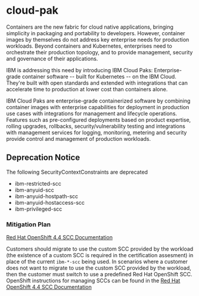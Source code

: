 # cloud-pak
Containers are the new fabric for cloud native applications, bringing simplicity in packaging and portability to developers. However, container images by themselves do not address key enterprise needs for production workloads.  Beyond containers and Kubernetes, enterprises need to orchestrate their production topology, and to provide management, security and governance of their applications.

IBM is addressing this need by introducing IBM Cloud Paks: Enterprise-grade container software -- built for Kubernetes -- on the IBM Cloud.  They're built with open standards and extended with integrations that can accelerate time to production at lower cost than containers alone.

IBM Cloud Paks are enterprise-grade containerized software by combining container images with enterprise capabilities for deployment in production use cases with integrations for management and lifecycle operations.  Features such as pre-configured deployments based on product expertise, rolling upgrades, rollbacks, security/vulnerability testing and integrations with management services for logging, monitoring, metering and security provide control and management of production workloads.

## Deprecation Notice

The following SecurityContextConstraints are deprecated

- ibm-restricted-scc
- ibm-anyuid-scc
- ibm-anyuid-hostpath-scc
- ibm-anyuid-hostaccess-scc
- ibm-privileged-scc

### Mitigation Plan

[Red Hat OpenShift 4.4 SCC Documentation](https://docs.openshift.com/container-platform/4.4/authentication/managing-security-context-constraints.html)

Customers should migrate to use the custom SCC provided by the workload (the existence of a custom SCC is required in the certification assesment) in place of the current `ibm-*-scc` being used.  In scenarios where a customer does not want to migrate to use the custom SCC provided by the workload, then the customer must switch to use a predefined Red Hat OpenShift SCC.  OpenShift instructions for managing SCCs can be found in the [Red Hat OpenShift 4.4 SCC Documentation](https://docs.openshift.com/container-platform/4.4/authentication/managing-security-context-constraints.html)